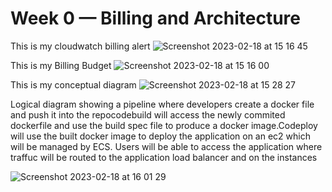 # Week 0 — Billing and Architecture


This is my cloudwatch billing alert
![Screenshot 2023-02-18 at 15 16 45](https://user-images.githubusercontent.com/106006096/219873617-94c767d4-b2ba-40d7-8a6b-5ae719d4a9d9.png)


This is my Billing Budget 
![Screenshot 2023-02-18 at 15 16 00](https://user-images.githubusercontent.com/106006096/219874076-fe6f240c-bfde-47aa-a2e8-0849a2bc51b9.png)

This is my conceptual diagram 
![Screenshot 2023-02-18 at 15 28 27](https://user-images.githubusercontent.com/106006096/219874203-e892add5-6c7d-4e40-93c2-fa5d6283ee8a.png)

Logical diagram showing a pipeline where developers create a docker file and push it into the repocodebuild will access the newly commited dockerfile and use the build spec file to produce a docker image.Codeploy will use the built docker image to deploy the application on an ec2 which will be managed by ECS. Users will be able to access the application where traffuc will be routed to the application load balancer and on the instances

![Screenshot 2023-02-18 at 16 01 29](https://user-images.githubusercontent.com/106006096/219875829-8685f922-f23d-4cc7-8605-bf88b47a94a6.png)





